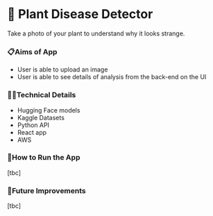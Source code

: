 # 🌿 Plant Disease Detector 
Take a photo of your plant to understand why it looks strange.

### 📋Aims of App
- User is able to upload an image
- User is able to see details of analysis from the back-end on the UI
  
### 👩‍💻Technical Details
- Hugging Face models
- Kaggle Datasets
- Python API
- React app
- AWS 

### 🔧How to Run the App
[tbc]

### 💭Future Improvements
[tbc]
